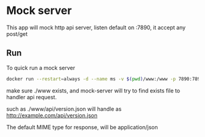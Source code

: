 # Mock server


This app will mock http api server, listen default on :7890, it accept any post/get

## Run


To quick run a mock server

```bash
docker run --restart=always -d --name ms -v $(pwd)/www:/www -p 7890:7890 netroby/mock-server 
```

make sure ./www exists, and mock-server will try to find exists file to handler api request.

such as ./www/api/version.json will handle as http://example.com/api/version.json

The default MIME type for response, will be application/json


